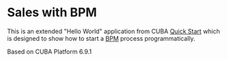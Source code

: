 # Sales with BPM

This is an extended "Hello World" application from CUBA [Quick Start](https://www.cuba-platform.com/en/quickstart) which is designed to show how to start a [BPM](https://doc.cuba-platform.com/bpm-latest/index.html) process programmatically.

Based on CUBA Platform 6.9.1
